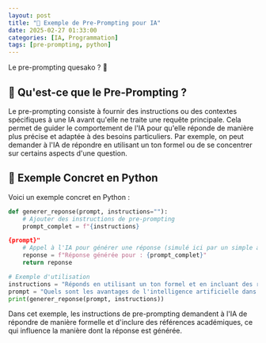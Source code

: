```yaml
---
layout: post
title: "🤖 Exemple de Pre-Prompting pour IA"
date: 2025-02-27 01:33:00
categories: [IA, Programmation]
tags: [pre-prompting, python]
---
```


Le pre-prompting quesako ? 🤔

## 🤔 Qu'est-ce que le Pre-Prompting ?

Le pre-prompting consiste à fournir des instructions ou des contextes spécifiques à une IA avant 
qu'elle ne traite une requête principale. Cela permet de guider le comportement de l'IA pour 
qu'elle réponde de manière plus précise et adaptée à des besoins particuliers. Par exemple, 
on peut demander à l'IA de répondre en utilisant un ton formel ou de se concentrer sur 
certains aspects d'une question.

## 🐍 Exemple Concret en Python 

Voici un exemple concret en Python :

```python
def generer_reponse(prompt, instructions=""):
    # Ajouter des instructions de pre-prompting
    prompt_complet = f"{instructions}

{prompt}"
    # Appel à l'IA pour générer une réponse (simulé ici par un simple affichage)
    reponse = f"Réponse générée pour : {prompt_complet}"
    return reponse

# Exemple d'utilisation
instructions = "Réponds en utilisant un ton formel et en incluant des références académiques si possible."
prompt = "Quels sont les avantages de l'intelligence artificielle dans le domaine médical ?"
print(generer_reponse(prompt, instructions))
```

Dans cet exemple, les instructions de pre-prompting demandent à l'IA de répondre de manière 
formelle et d'inclure des références académiques, ce qui influence la manière dont la réponse est 
générée.
